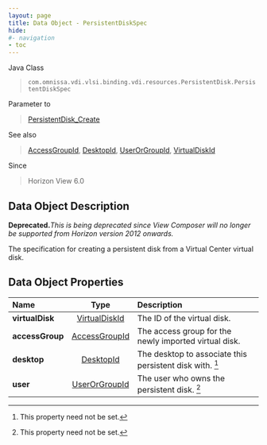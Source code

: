 ```yaml
---
layout: page
title: Data Object - PersistentDiskSpec
hide:
#- navigation
- toc
---
```






Java Class
> `com.omnissa.vdi.vlsi.binding.vdi.resources.PersistentDisk.PersistentDiskSpec`

Parameter to
> [PersistentDisk_Create](vdi.resources.PersistentDisk.md#create)

See also
> [AccessGroupId](vdi.entity.AccessGroupId.md), [DesktopId](vdi.entity.DesktopId.md), [UserOrGroupId](vdi.entity.UserOrGroupId.md), [VirtualDiskId](vdi.entity.VirtualDiskId.md)

Since
> Horizon View 6.0


## Data Object Description

**Deprecated.**_This is being deprecated since View Composer will no longer be supported from Horizon version 2012 onwards._

The specification for creating a persistent disk from a Virtual Center virtual disk.

## Data Object Properties

 Name | Type | Description
:---|:---:|:---
**virtualDisk**| [VirtualDiskId](vdi.entity.VirtualDiskId.md)|  The ID of the virtual disk.
**accessGroup**| [AccessGroupId](vdi.entity.AccessGroupId.md)|  The access group for the newly imported virtual disk.
**desktop**| [DesktopId](vdi.entity.DesktopId.md)|  The desktop to associate this persistent disk with. [^1]
**user**| [UserOrGroupId](vdi.entity.UserOrGroupId.md)|  The user who owns the persistent disk. [^1]
 


 


[^1]: This property need not be set.